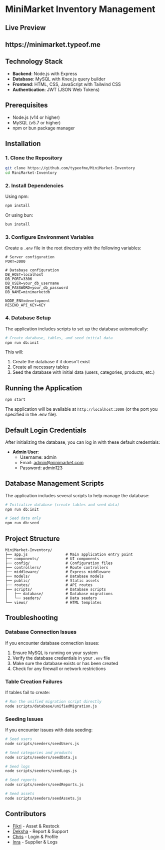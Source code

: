 # MiniMarket Inventory Management
## Live Preview
<h2>https://minimarket.typeof.me</h2>

## Technology Stack

- **Backend**: Node.js with Express
- **Database**: MySQL with Knex.js query builder
- **Frontend**: HTML, CSS, JavaScript with Tailwind CSS
- **Authentication**: JWT (JSON Web Tokens)

## Prerequisites

- Node.js (v14 or higher)
- MySQL (v5.7 or higher)
- npm or bun package manager

## Installation

### 1. Clone the Repository

```bash
git clone https://github.com/typeofme/MiniMarket-Inventory
cd MiniMarket-Inventory
```

### 2. Install Dependencies

Using npm:
```bash
npm install
```

Or using bun:
```bash
bun install
```

### 3. Configure Environment Variables

Create a `.env` file in the root directory with the following variables:

```
# Server configuration
PORT=3000

# Database configuration
DB_HOST=localhost
DB_PORT=3306
DB_USER=your_db_username
DB_PASSWORD=your_db_password
DB_NAME=minimarketdb

NODE_ENV=development
RESEND_API_KEY=KEY
```

### 4. Database Setup

The application includes scripts to set up the database automatically:

```bash
# Create database, tables, and seed initial data
npm run db:init
```

This will:
1. Create the database if it doesn't exist
2. Create all necessary tables
3. Seed the database with initial data (users, categories, products, etc.)

## Running the Application

```bash
npm start
```

The application will be available at `http://localhost:3000` (or the port you specified in the .env file).

## Default Login Credentials

After initializing the database, you can log in with these default credentials:

- **Admin User**:
  - Username: admin
  - Email: admin@minimarket.com
  - Password: admin123

## Database Management Scripts

The application includes several scripts to help manage the database:

```bash
# Initialize database (create tables and seed data)
npm run db:init

# Seed data only
npm run db:seed
```

## Project Structure

```
MiniMarket-Inventory/
├── app.js                 # Main application entry point
├── components/            # UI components
├── config/                # Configuration files
├── controllers/           # Route controllers
├── middleware/            # Express middleware
├── models/                # Database models
├── public/                # Static assets
├── routes/                # API routes
├── scripts/               # Database scripts
│   ├── database/          # Database migrations
│   └── seeders/           # Data seeders
└── views/                 # HTML templates
```

## Troubleshooting

### Database Connection Issues

If you encounter database connection issues:

1. Ensure MySQL is running on your system
2. Verify the database credentials in your `.env` file
3. Make sure the database exists or has been created
4. Check for any firewall or network restrictions

### Table Creation Failures

If tables fail to create:

```bash
# Run the unified migration script directly
node scripts/database/unifiedMigration.js
```

### Seeding Issues

If you encounter issues with data seeding:

```bash
# Seed users
node scripts/seeders/seedUsers.js

# Seed categories and products
node scripts/seeders/seedData.js

# Seed logs
node scripts/seeders/seedLogs.js

# Seed reports
node scripts/seeders/seedReports.js

# Seed assets
node scripts/seeders/seedAssets.js
```


## Contributors

- [Fikri](https://github.com/Ahmad-Fikr) - Asset & Restock
- [Deksha](https://github.com/Dekhsa) - Report & Support
- [Chris](https://github.com/Chris-adit) - Login & Profile
- [Inra](https://github.com/Fuuuuuuuu04) - Supplier & Logs
